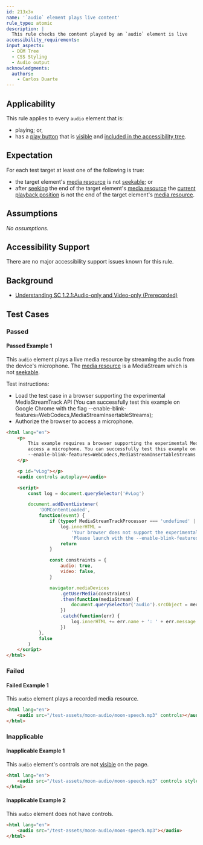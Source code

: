 ```yaml
---
id: 213x3x
name: '`audio` element plays live content'
rule_type: atomic
description: |
  This rule checks the content played by an `audio` element is live
accessibility_requirements:
input_aspects:
  - DOM Tree
  - CSS Styling
  - Audio output
acknowledgments:
  authors:
    - Carlos Duarte
---
```


## Applicability

This rule applies to every `audio` element that is:

- playing; or,
- has a [play button][] that is [visible][] and [included in the accessibility tree][].

## Expectation

For each test target at least one of the following is true:

- the target element's [media resource][] is not [seekable][]; or
- after [seeking][seek] the end of the target element's [media resource][] the [current playback position][] is not the end of the target element's [media resource][].

## Assumptions

_No assumptions._

## Accessibility Support

There are no major accessibility support issues known for this rule.

## Background

- [Understanding SC 1.2.1:Audio-only and Video-only (Prerecorded)](https://www.w3.org/WAI/WCAG21/Understanding/audio-only-and-video-only-prerecorded)

## Test Cases

### Passed

#### Passed Example 1

This `audio` element plays a live media resource by streaming the audio from the device's microphone. The [media resource][] is a MediaStream which is not [seekable][].

Test instructions:

- Load the test case in a browser supporting the experimental MediaStreamTrack API (You can successfully test this example on Google Chrome with the flag --enable-blink-features=WebCodecs,MediaStreamInsertableStreams);
- Authorize the browser to access a microphone.

```html
<html lang="en">
	<p>
		This example requires a browser supporting the experimental MediaStreamTrack API. The browser must be authorized to
		access a microphone. You can successfully test this example on Google Chrome with the flag
		--enable-blink-features=WebCodecs,MediaStreamInsertableStreams
	</p>

	<p id="vLog"></p>
	<audio controls autoplay></audio>

	<script>
		const log = document.querySelector('#vLog')

		document.addEventListener(
			'DOMContentLoaded',
			function(event) {
				if (typeof MediaStreamTrackProcessor === 'undefined' || typeof MediaStreamTrackGenerator === 'undefined') {
					log.innerHTML =
						'Your browser does not support the experimental MediaStreamTrack API. ' +
						'Please launch with the --enable-blink-features=WebCodecs,MediaStreamInsertableStreams flag'
					return
				}

				const constraints = {
					audio: true,
					video: false,
				}

				navigator.mediaDevices
					.getUserMedia(constraints)
					.then(function(mediaStream) {
						document.querySelector('audio').srcObject = mediaStream
					})
					.catch(function(err) {
						log.innerHTML += err.name + ': ' + err.message
					})
			},
			false
		)
	</script>
</html>
```

### Failed

#### Failed Example 1

This `audio` element plays a recorded media resource.

```html
<html lang="en">
	<audio src="/test-assets/moon-audio/moon-speech.mp3" controls></audio>
</html>
```

### Inapplicable

#### Inapplicable Example 1

This `audio` element's controls are not [visible][] on the page.

```html
<html lang="en">
	<audio src="/test-assets/moon-audio/moon-speech.mp3" controls style="display: none;"></audio>
</html>
```

#### Inapplicable Example 2

This `audio` element does not have controls.

```html
<html lang="en">
	<audio src="/test-assets/moon-audio/moon-speech.mp3"></audio>
</html>
```

[current playback position]: https://html.spec.whatwg.org/multipage/media.html#current-playback-position
[included in the accessibility tree]: #included-in-the-accessibility-tree 'Definition of included in the accessibility tree'
[media resource]: https://html.spec.whatwg.org/multipage/media.html#media-resource
[play button]: #play-button
[seek]: https://html.spec.whatwg.org/multipage/media.html#dom-media-seek
[seekable]: https://html.spec.whatwg.org/multipage/media.html#dom-media-seekable
[visible]: #visible 'Definition of visible'
